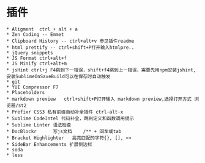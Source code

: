 # 插件
	* Aligment	ctrl + alt + a
	* Zen Coding -- Emmet
	* Clipboard History -- ctrl+alt+v 参见插件readme
	* html prettify -- ctrl+shift+P打开输入htmlpre..
	* jQuery snippets
	* JS Format ctrl+alt+f
	* JS Minify ctrl+alt+m
	* jsHint ctrl+j F4跳到下一错误，shift+f4跳到上一错误，需要先用npm安装jshint, 安装SublimeOnSaveBuild可以在保存时自动触发
	* git
	* YUI Compressor F7
	* Placeholders
	* markdown preview   ctrl+shift+P打开输入 markdown preview,选择打开方式 浏览器/st2
	* Prefixr CSS3 私有前缀自动补全插件 ctrl-alt-x
	* Sublime CodeIntel 代码补全，跳到定义和函数调用提示
	* Sublime Linter 语法检查
	* DocBlockr      写js文档    /** + 回车或tab
	* Bracket Highlighter	高亮匹配的字符{}, [], <>
	* SideBar Enhancements 扩展侧边栏
	* soda
	* less
	
	
